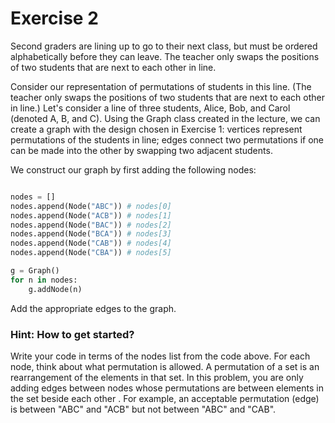 # Exercise 2

Second graders are lining up to go to their next class, but must be ordered alphabetically before they can leave. The teacher only swaps the positions of two students that are next to each other in line.

Consider our representation of permutations of students in this line. (The teacher only swaps the positions of two students that are next to each other in line.) Let's consider a line of three students, Alice, Bob, and Carol (denoted A, B, and C). Using the Graph class created in the lecture, we can create a graph with the design chosen in Exercise 1: vertices represent permutations of the students in line; edges connect two permutations if one can be made into the other by swapping two adjacent students.

We construct our graph by first adding the following nodes:

```python

nodes = []
nodes.append(Node("ABC")) # nodes[0]
nodes.append(Node("ACB")) # nodes[1]
nodes.append(Node("BAC")) # nodes[2]
nodes.append(Node("BCA")) # nodes[3]
nodes.append(Node("CAB")) # nodes[4]
nodes.append(Node("CBA")) # nodes[5]

g = Graph()
for n in nodes:
    g.addNode(n)
```

Add the appropriate edges to the graph.

### Hint: How to get started?

Write your code in terms of the nodes list from the code above. For each node, think about what permutation is allowed. A permutation of a set is an rearrangement of the elements in that set. In this problem, you are only adding edges between nodes whose permutations are between elements in the set beside each other . For example, an acceptable permutation (edge) is between "ABC" and "ACB" but not between "ABC" and "CAB".
